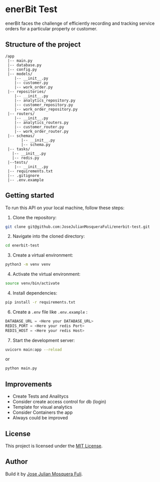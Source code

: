 # enerBit Test

enerBit faces the challenge of efficiently recording and tracking service orders for a particular property or customer.

## Structure of the project

```linux
/app
 |-- main.py
 |-- database.py
 |-- config.py
 |-- models/
    |-- __init__.py
    |-- customer.py
    |-- work_order.py
 |-- repositories/
    |-- __init__.py
    |-- analytics_repository.py
    |-- customer_repository.py
    |-- work_order_repository.py
 |-- routers/
    |-- __init__.py
    |-- analytics_routers.py
    |-- customer_router.py
    |-- work_order_router.py
 |-- schemas/
       |-- __init__.py
       |-- schema.py
 |-- tasks/
   |-- __init__.py
   |-- redis.py
 |--tests/
    |-- __init__.py
 |-- requirements.txt
 |-- .gitignore
 |-- .env.example

```

## Getting started

To run this API on your local machine, follow these steps:

1. Clone the repository:

```bash
git clone git@github.com:JoseJulianMosqueraFuli/enerbit-test.git
```

2. Navigate into the cloned directory:

```bash
cd enerbit-test
```

3. Create a virtual environment:

```bash
python3 -m venv venv
```

4. Activate the virtual environment:

```bash
source venv/bin/activate
```

4. Install dependencies:

```bash
pip install -r requirements.txt
```

6. Create a `.env` file like `.env.example` :

```python
DATABASE_URL = <Here your DATABASE_URL>
REDIS_PORT = <Here your redis Port>
REDIS_HOST = <Here your redis Host>
```

7. Start the development server:

```bash
uvicorn main:app --reload
```

or

```bash
python main.py
```

## Improvements

- Create Tests and Analitycs
- Consider create access control for db (login)
- Template for visual analytics
- Consider Containers the app
- Always could be improved

## License

This project is licensed under the [MIT License](LICENSE).

## Author

Build it by [Jose Julian Mosquera Fuli](https://github.com/JoseJulianMosqueraFuli).

